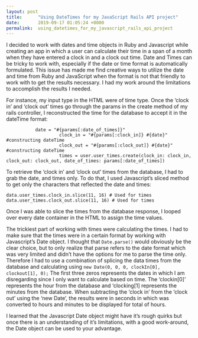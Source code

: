 ```yaml
---
layout: post
title:      "Using DateTimes for my JavaScript Rails API project"
date:       2019-09-17 01:05:24 +0000
permalink:  using_datetimes_for_my_javascript_rails_api_project
---
```



I decided to work with dates and time objects in Ruby and Javascript while creating an app in which a user can calculate their time in a span of a month when they have entered a clock in and a clock out time.  Date and Times can be tricky to work with, especially if the date  or time format is automatically formulated.  This issue has made me find creative ways to utilize the date and time from Ruby and JavaScript when the format is not that friendly to work with to get the results necessary.  I had my work around the limitations to accomplish the results I needed.  

For instance, my input type in the HTML were of time type.  Once the ‘clock in’ and ‘clock out’ times go through the params in the create method of my rails controller, I reconstructed the time for the database to accept it in the dateTime format:
```
		   date = "#{params[:date_of_times]}"
                    clock_in = "#{params[:clock_in]} #{date}" #constructing dateTime
                    clock_out = "#{params[:clock_out]} #{date}" #constructing dateTime
                    times = user.user_times.create(clock_in: clock_in, clock_out: clock_out, date_of_times: params[:date_of_times])
```

To retrieve the ‘clock in’ and ‘clock out’ times from the database, I had to grab the date, and times only.  To do that, I used Javascript’s sliced method to get only the characters that reflected the date and times:
```
data.user_times.clock_in.slice(11, 16) # Used for times
data.user_times.clock_out.slice(11, 16) # Used for times 
```

Once I was able to slice the times from the database response, I looped over every date container in the HTML to assign the time values.  

The trickiest part of working with times were calculating the times.  I had to make sure that the times were in a certain format by working with Javascript’s Date object.  I thought that `Date.parse()` would obviously be the clear choice, but to only realize that parse refers to the date format which was very limited and didn’t have the options for me to parse the time only.  Therefore I had to use a combination of splicing the data times from the database and calculating using ``` new Date(0, 0, 0, clockIn[0], clockout[1], 0); ```  The first three zeros represents the dates in which I am disregarding since I only want to calculate based on time.  The ‘clockin[0]’ represents the hour from the database and ‘clocking[1] represents the minutes from the database.  When subtracting the ‘clock in’ from the ‘clock out’ using the ‘new Date’, the results were in seconds in which was converted to hours and minutes to be displayed for total of hours.  

I learned that the Javascript Date object might have it’s rough quirks but once there is an understanding of it’s limitations, with a good work-around, the Date object can be used to your advantage. 

